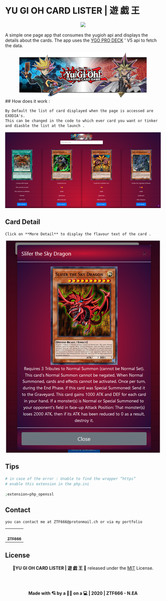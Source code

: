# YU GI OH CARD LISTER | 遊 戯 王

<div align="center">
<img src="/imgs/yugi.gif" >
</div>

A simple one page app that consumes the yugioh api and displays the details about the cards.
The app uses the [YGO PRO DECK](https://db.ygoprodeck.com/api-guide/) ' V5 api to fetch the data.

<div align="center">
<img src="/imgs/logox.png" >
</div>
## How does it work :

```
By Default the list of card displayed when the page is accessed are EXODIA's.
This can be changed in the code to which ever card you want or tinker and diasble the list at the launch .
```

<div align="center">
<img src="/imgs/default.png" >
</div>

## Card Detail

```
Click on **More Detail** to display the flavour text of the card .
```

<div align="center">
<img src="/imgs/3.png" >
</div>

## Tips

```php
# in case of the error : Unable to find the wrapper “https”
# enable this extension in the php.ini

;extension=php_openssl

```

## Contact

```
you can contact me at ZTF666@protonmail.ch or via my portfolio

```

<div align="center">

<table>
  <tr>
    <td align="center"><a href="https://ztfportfolio.web.app/" target='_blank'><img src="https://avatars1.githubusercontent.com/u/32502988?v=4" width="100px;" alt=""/><br /><sub><b>ZTF666</b></sub></a></td>
  </tr>
</table>

</div>

## License

<div align="center">

**💎YU GI OH CARD LISTER | 遊 戯 王 💎** released under the [MIT](LICENSE) License.

<br><br>

<strong><p>Made with 💘 by a 👨‍💻 on a 💻 | 2020 | ZTF666 - N.EA</p> </strong>

</div>
